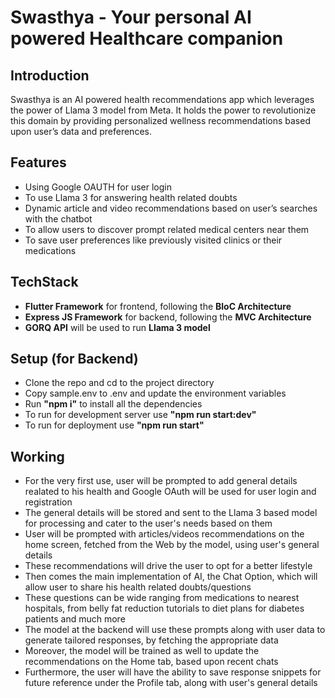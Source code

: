 <h1>Swasthya - Your personal AI powered Healthcare companion</h1>
<h2>Introduction</h2>
<p>Swasthya is an AI powered health recommendations app which leverages the power of Llama 3 model from Meta.
It holds the power to revolutionize this domain by providing personalized wellness recommendations based upon user’s data and preferences.</p>
<h2>Features</h2>
<ul>
  <li>Using Google OAUTH for user login</li>
  <li>To use Llama 3 for answering health related doubts</li>
  <li>Dynamic article and video recommendations  based on user’s searches with the chatbot</li>
  <li>To allow users to discover prompt related medical centers near them  </li>
  <li>To save user preferences like previously visited clinics or their medications</li>
</ul>
<h2>TechStack</h2>
<ul>
  <li><strong>Flutter Framework</strong> for frontend, following the <strong>BloC Architecture</strong></li>
  <li><strong>Express JS Framework</strong> for backend, following the <strong>MVC Architecture</strong></li>
  <li><strong>GORQ API</strong> will be used to run <strong>Llama 3 model</strong></li>
</ul>
<h2>Setup (for Backend)</h2>
<ul>
  <li>Clone the repo and cd to the project directory</li>
  <li>Copy sample.env to .env and update the environment variables</li>
  <li>Run <strong>"npm i"</strong> to install all the dependencies</li>
  <li>To run for development server use <strong>"npm run start:dev"</strong></li>
  <li>To run for deployment use <strong>"npm run start"</strong></li>
   
</ul>
<h2>Working</h2>
<ul>
  <li>For the very first use, user will be prompted to add general details realated to his health and Google OAuth will be used for user login and registration</li>
  <li>The general details will be stored and sent to the Llama 3 based model for processing and cater to the user's needs based on them</li>
  <li>User will be prompted with articles/videos recommendations on the home screen, fetched from the Web by the model, using user's general details</li>
  <li>These recommendations will drive the user to opt for a better lifestyle</li>
  <li>Then comes the main implementation of AI, the Chat Option, which will allow user to share his health related doubts/questions</li>
  <li>These questions can be wide ranging from medications to nearest hospitals, from belly fat reduction tutorials to diet plans for diabetes patients and much more</li>
  <li>The model at the backend will use these prompts along with user data to generate tailored responses, by fetching the appropriate data</li>
  <li>Moreover, the model will be trained as well to update the recommendations on the Home tab, based upon recent chats</li>
  <li>Furthermore, the user will have the ability to save response snippets for future reference under the Profile tab, along with user's general details</li>
</ul>
